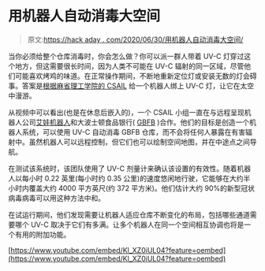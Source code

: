 # 用机器人自动消毒大空间

> 原文:[https://hack aday . com/2020/06/30/用机器人自动消毒大空间/](https://hackaday.com/2020/06/30/automating-the-disinfection-of-large-spaces-with-robots/)

当你必须给整个仓库消毒时，你会怎么做？你可以派一群人带着 UV-C 灯穿过这个地方，但这需要很长时间，因为人类不可能在 UV-C 辐射的同一区域，尽管他们可能喜欢烤鸡的味道。在正常操作期间，不断地重新定位灯或安装无数的灯会碍事。答案是[根据](https://m.youtube.com/watch?feature=youtu.be&v=Kl_XZ0iUL04)[麻省理工学院的 CSAIL](https://www.csail.mit.edu/) 给一个机器人绑上 UV-C 灯，让它在太空中漫游。

从视频中可以看出(也是在休息后嵌入的)，一个 CSAIL 小组一直在与远程呈现机器人公司[艾娃机器人](https://www.avarobotics.com/)和大波士顿食品银行( [GBFB](https://www.gbfb.org/) )合作。他们的目标是创造一个机器人系统，可以使用 UV-C 自动消毒 GBFB 仓库，而不会将任何人暴露在有害辐射中。虽然机器人可以远程控制，但它们也可以绘制空间地图，并在中途点之间导航。

在测试该系统时，该团队使用了 UV-C 剂量计来确认该设置的有效性。随着机器人以每小时 0.22 英里(每小时约 0.35 公里)的速度悠闲地行驶，它能够在大约半小时内覆盖大约 4000 平方英尺(约 372 平方米)。他们估计大约 90%的新型冠状病毒病毒可以用这种方法中和。

在试运行期间，他们发现需要让机器人适应仓库不断变化的布局，包括哪些通道需要哪个 UV-C 取决于它们有多满。让多个机器人在同一个空间相互协调也将是一个有用的附加功能。

[https://www.youtube.com/embed/Kl_XZ0iUL04?feature=oembed](https://www.youtube.com/embed/Kl_XZ0iUL04?feature=oembed)